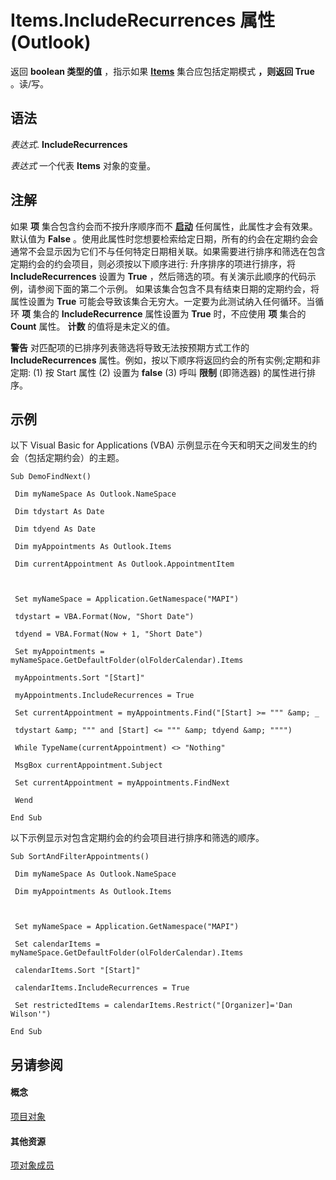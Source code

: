 
# Items.IncludeRecurrences 属性 (Outlook)

返回 **boolean 类型的值** ，指示如果 **[Items](3a99730b-e62a-5ca6-f6ec-911c95173242.md)** 集合应包括定期模式 **，则返回 True** 。读/写。


## 语法

 _表达式_. **IncludeRecurrences**

 _表达式_ 一个代表 **Items** 对象的变量。


## 注解

如果 **项** 集合包含约会而不按升序顺序而不 **[启动](1b869a9d-fe08-6efb-48b1-f33cf9ea0024.md)** 任何属性，此属性才会有效果。默认值为 **False** 。使用此属性时您想要检索给定日期，所有的约会在定期约会会通常不会显示因为它们不与任何特定日期相关联。如果需要进行排序和筛选在包含定期约会的约会项目，则必须按以下顺序进行: 升序排序的项进行排序，将 **IncludeRecurrences** 设置为 **True** ，然后筛选的项。有关演示此顺序的代码示例，请参阅下面的第二个示例。 如果该集合包含不具有结束日期的定期约会，将属性设置为 **True** 可能会导致该集合无穷大。一定要为此测试纳入任何循环。当循环 **项** 集合的 **IncludeRecurrence** 属性设置为 **True** 时，不应使用 **项** 集合的 **Count** 属性。 **计数** 的值将是未定义的值。


 **警告**  对匹配项的已排序列表筛选将导致无法按预期方式工作的 **IncludeRecurrences** 属性。例如，按以下顺序将返回约会的所有实例;定期和非定期: (1) 按 Start 属性 (2) 设置为 **false** (3) 呼叫 **限制** (即筛选器) 的属性进行排序。


## 示例

以下 Visual Basic for Applications (VBA) 示例显示在今天和明天之间发生的约会（包括定期约会）的主题。


```
Sub DemoFindNext() 
 
 Dim myNameSpace As Outlook.NameSpace 
 
 Dim tdystart As Date 
 
 Dim tdyend As Date 
 
 Dim myAppointments As Outlook.Items 
 
 Dim currentAppointment As Outlook.AppointmentItem 
 
 
 
 Set myNameSpace = Application.GetNamespace("MAPI") 
 
 tdystart = VBA.Format(Now, "Short Date") 
 
 tdyend = VBA.Format(Now + 1, "Short Date") 
 
 Set myAppointments = myNameSpace.GetDefaultFolder(olFolderCalendar).Items 
 
 myAppointments.Sort "[Start]" 
 
 myAppointments.IncludeRecurrences = True 
 
 Set currentAppointment = myAppointments.Find("[Start] >= """ &amp; _ 
 
 tdystart &amp; """ and [Start] <= """ &amp; tdyend &amp; """") 
 
 While TypeName(currentAppointment) <> "Nothing" 
 
 MsgBox currentAppointment.Subject 
 
 Set currentAppointment = myAppointments.FindNext 
 
 Wend 
 
End Sub
```

以下示例显示对包含定期约会的约会项目进行排序和筛选的顺序。




```
Sub SortAndFilterAppointments() 
 
 Dim myNameSpace As Outlook.NameSpace 
 
 Dim myAppointments As Outlook.Items 
 
 
 
 Set myNameSpace = Application.GetNamespace("MAPI") 
 
 Set calendarItems = myNameSpace.GetDefaultFolder(olFolderCalendar).Items 
 
 calendarItems.Sort "[Start]" 
 
 calendarItems.IncludeRecurrences = True 
 
 Set restrictedItems = calendarItems.Restrict("[Organizer]='Dan Wilson'") 
 
End Sub
```


## 另请参阅


#### 概念


[项目对象](3a99730b-e62a-5ca6-f6ec-911c95173242.md)
#### 其他资源


[项对象成员](bcc2cf6c-b6fb-e1a2-1d5c-d7e2bdf6b7dc.md)